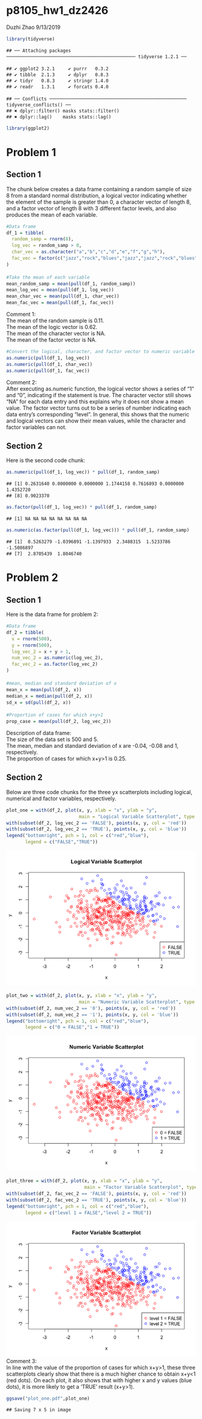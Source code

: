 p8105\_hw1\_dz2426
================
Duzhi Zhao
9/13/2019

``` r
library(tidyverse)
```

    ## ── Attaching packages ──────────────────────────────────────────────── tidyverse 1.2.1 ──

    ## ✔ ggplot2 3.2.1     ✔ purrr   0.3.2
    ## ✔ tibble  2.1.3     ✔ dplyr   0.8.3
    ## ✔ tidyr   0.8.3     ✔ stringr 1.4.0
    ## ✔ readr   1.3.1     ✔ forcats 0.4.0

    ## ── Conflicts ─────────────────────────────────────────────────── tidyverse_conflicts() ──
    ## ✖ dplyr::filter() masks stats::filter()
    ## ✖ dplyr::lag()    masks stats::lag()

``` r
library(ggplot2)
```

# Problem 1

## Section 1

The chunk below creates a data frame containing a random sample of size
8 from a standard normal distribution, a logical vector indicating
whether the element of the sample is greater than 0, a character vector
of length 8, and a factor vector of length 8 with 3 different factor
levels, and also produces the mean of each variable.

``` r
#Data frame
df_1 = tibble(
  random_samp = rnorm(8),
  log_vec = random_samp > 0,
  char_vec = as.character("a","b","c","d","e","f","g","h"),
  fac_vec = factor(c("jazz","rock","blues","jazz","jazz","rock","blues","rock"))
)

#Take the mean of each variable
mean_random_samp = mean(pull(df_1, random_samp))
mean_log_vec = mean(pull(df_1, log_vec))
mean_char_vec = mean(pull(df_1, char_vec))
mean_fac_vec = mean(pull(df_1, fac_vec))
```

Comment 1: <br /> The mean of the random sample is 0.11. <br /> The mean
of the logic vector is 0.62. <br /> The mean of the character vector is
NA. <br /> The mean of the factor vector is NA. <br />

``` r
#Convert the logical, character, and factor vector to numeric variable
as.numeric(pull(df_1, log_vec))
as.numeric(pull(df_1, char_vec))
as.numeric(pull(df_1, fac_vec))
```

Comment 2: <br /> After executing as.numeric function, the logical
vector shows a series of “1” and “0”, indicating if the statement is
true. The character vector still shows “NA” for each data entry and this
explains why it does not show a mean value. The factor vector turns out
to be a series of number indicating each data entry’s corresponding
“level”. In general, this shows that the numeric and logical vectors
can show their mean values, while the character and factor variables can
not.

## Section 2

Here is the second code
    chunk:

``` r
as.numeric(pull(df_1, log_vec)) * pull(df_1, random_samp)
```

    ## [1] 0.2631640 0.0000000 0.0000000 1.1744158 0.7616893 0.0000000 1.4352720
    ## [8] 0.9023370

``` r
as.factor(pull(df_1, log_vec)) * pull(df_1, random_samp)
```

    ## [1] NA NA NA NA NA NA NA NA

``` r
as.numeric(as.factor(pull(df_1, log_vec))) * pull(df_1, random_samp)
```

    ## [1]  0.5263279 -1.0396891 -1.1397933  2.3488315  1.5233786 -1.5086897
    ## [7]  2.8705439  1.8046740

# Problem 2

## Section 1

Here is the data frame for problem 2:

``` r
#Data frame
df_2 = tibble(
  x = rnorm(500),
  y = rnorm(500),
  log_vec_2 = x + y > 1,
  num_vec_2 = as.numeric(log_vec_2),
  fac_vec_2 = as.factor(log_vec_2)
)

#mean, median and standard deviation of x
mean_x = mean(pull(df_2, x))
median_x = median(pull(df_2, x))
sd_x = sd(pull(df_2, x))

#Proportion of cases for which x+y>1
prop_case = mean(pull(df_2, log_vec_2))
```

Description of data frame: <br /> The size of the data set is 500 and 5.
<br /> The mean, median and standard deviation of x are -0.04, -0.08 and
1, respectively. <br /> The proportion of cases for which x+y\>1 is
0.25.

## Section 2

Below are three code chunks for the three yx scatterplots including
logical, numerical and factor variables, respectively.

``` r
plot_one = with(df_2, plot(x, y, xlab = "x", ylab = "y", 
                           main = "Logical Variable Scatterplot", type = "n"))
with(subset(df_2, log_vec_2 == 'FALSE'), points(x, y, col = 'red'))        
with(subset(df_2, log_vec_2 == 'TRUE'), points(x, y, col = 'blue'))
legend("bottomright", pch = 1, col = c("red","blue"), 
       legend = c("FALSE","TRUE"))
```

![](p8105_hw1_dz2426_files/figure-gfm/yx_Logical_scatterplot-1.png)<!-- -->

``` r
plot_two = with(df_2, plot(x, y, xlab = "x", ylab = "y", 
                           main = "Numeric Variable Scatterplot", type = "n"))
with(subset(df_2, num_vec_2 == '0'), points(x, y, col = 'red'))        
with(subset(df_2, num_vec_2 == '1'), points(x, y, col = 'blue'))
legend("bottomright", pch = 1, col = c("red","blue"), 
       legend = c("0 = FALSE","1 = TRUE"))
```

![](p8105_hw1_dz2426_files/figure-gfm/yx_numeric_scatterplot-1.png)<!-- -->

``` r
plot_three = with(df_2, plot(x, y, xlab = "x", ylab = "y", 
                             main = "Factor Variable Scatterplot", type = "n"))
with(subset(df_2, fac_vec_2 == 'FALSE'), points(x, y, col = 'red'))        
with(subset(df_2, fac_vec_2 == 'TRUE'), points(x, y, col = 'blue'))
legend("bottomright", pch = 1, col = c("red","blue"), 
       legend = c("level 1 = FALSE","level 2 = TRUE"))
```

![](p8105_hw1_dz2426_files/figure-gfm/yx_factor_scatterplot-1.png)<!-- -->
Comment 3: <br /> In line with the value of the proportion of cases for
which x+y\>1, these three scatterplots clearly show that there is a much
higher chance to obtain x+y\<1 (red dots). On each plot, it also shows
that with higher x and y values (blue dots), it is more likely to get a
‘TRUE’ result (x+y\>1).

``` r
ggsave("plot_one.pdf",plot_one)
```

    ## Saving 7 x 5 in image
